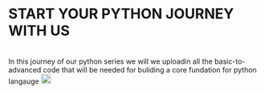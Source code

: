 # START YOUR PYTHON JOURNEY WITH US
<br>
In this journey of our python series we will we uploadin all the basic-to-advanced code that will be needed for buliding a core fundation for python langauge
<img src="https://banner2.cleanpng.com/20190623/yp/kisspng-python-computer-icons-programming-language-executa-5d0f0aa79779a6.6143656815612668556205.jpg" width=20 height=20>

